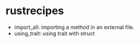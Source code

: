 # rustrecipes

* import_all: importing a method in an external file.
* using_trait: using trait with struct
